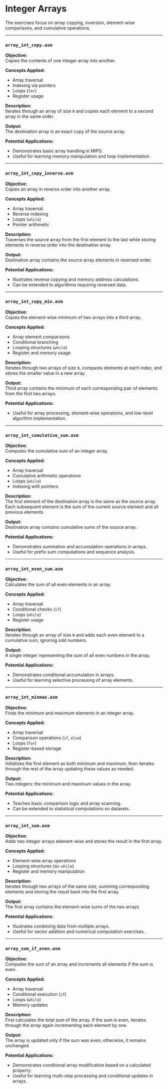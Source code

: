# Integer Arrays

The exercises focus on array copying, inversion, element-wise comparisons, and cumulative operations.

---

### `array_int_copy.asm`

**Objective:**  
Copies the contents of one integer array into another.

**Concepts Applied:**  
- Array traversal  
- Indexing via pointers  
- Loops (`for`)  
- Register usage  

**Description:**  
Iterates through an array of size `N` and copies each element to a second array in the same order.

**Output:**  
The destination array is an exact copy of the source array.

**Potential Applications:**  
- Demonstrates basic array handling in MIPS.  
- Useful for learning memory manipulation and loop implementation.

---

### `array_int_copy_inverse.asm`

**Objective:**  
Copies an array in reverse order into another array.

**Concepts Applied:**  
- Array traversal  
- Reverse indexing  
- Loops (`while`)  
- Pointer arithmetic  

**Description:**  
Traverses the source array from the first element to the last while storing elements in reverse order into the destination array.

**Output:**  
Destination array contains the source array elements in reversed order.

**Potential Applications:**  
- Illustrates reverse copying and memory address calculations.  
- Can be extended to algorithms requiring reversed data.

---

### `array_int_copy_min.asm`

**Objective:**  
Copies the element-wise minimum of two arrays into a third array.

**Concepts Applied:**  
- Array element comparisons  
- Conditional branching  
- Looping structures (`while`)  
- Register and memory usage  

**Description:**  
Iterates through two arrays of size `N`, compares elements at each index, and stores the smaller value in a new array.

**Output:**  
Third array contains the minimum of each corresponding pair of elements from the first two arrays.

**Potential Applications:**  
- Useful for array processing, element-wise operations, and low-level algorithm implementation.

---

### `array_int_cumulative_sum.asm`

**Objective:**  
Computes the cumulative sum of an integer array.

**Concepts Applied:**  
- Array traversal  
- Cumulative arithmetic operations  
- Loops (`while`)  
- Indexing with pointers  

**Description:**  
The first element of the destination array is the same as the source array. Each subsequent element is the sum of the current source element and all previous elements.

**Output:**  
Destination array contains cumulative sums of the source array.

**Potential Applications:**  
- Demonstrates summation and accumulation operations in arrays.  
- Useful for prefix sum computations and sequence analysis.
---

### `array_int_even_sum.asm`

**Objective:**  
Calculates the sum of all even elements in an array.

**Concepts Applied:**  
- Array traversal  
- Conditional checks (`if`)  
- Loops (`while`)  
- Register usage  

**Description:**  
Iterates through an array of size `N` and adds each even element to a cumulative sum, ignoring odd numbers.

**Output:**  
A single integer representing the sum of all even numbers in the array.

**Potential Applications:**  
- Demonstrates conditional accumulation in arrays.  
- Useful for learning selective processing of array elements.

---

### `array_int_minmax.asm`

**Objective:**  
Finds the minimum and maximum elements in an integer array.

**Concepts Applied:**  
- Array traversal  
- Comparison operations (`if`, `else`)  
- Loops (`for`)  
- Register-based storage  

**Description:**  
Initializes the first element as both minimum and maximum, then iterates through the rest of the array updating these values as needed.

**Output:**  
Two integers: the minimum and maximum values in the array.

**Potential Applications:**  
- Teaches basic comparison logic and array scanning.  
- Can be extended to statistical computations on datasets.

---

### `array_int_sum.asm`

**Objective:**  
Adds two integer arrays element-wise and stores the result in the first array.

**Concepts Applied:**  
- Element-wise array operations  
- Looping structures (`do-while`)  
- Register and memory manipulation  

**Description:**  
Iterates through two arrays of the same size, summing corresponding elements and storing the result back into the first array.

**Output:**  
The first array contains the element-wise sums of the two arrays.

**Potential Applications:**  
- Illustrates combining data from multiple arrays.  
- Useful for vector addition and numerical computation exercises.

---

### `array_sum_if_even.asm`

**Objective:**  
Computes the sum of an array and increments all elements if the sum is even.

**Concepts Applied:**  
- Array traversal  
- Conditional execution (`if`)  
- Loops (`while`)  
- Memory updates  

**Description:**  
First calculates the total sum of the array. If the sum is even, iterates through the array again incrementing each element by one.

**Output:**  
The array is updated only if the sum was even; otherwise, it remains unchanged.

**Potential Applications:**  
- Demonstrates conditional array modification based on a calculated property.  
- Useful for learning multi-step processing and conditional updates in arrays.
